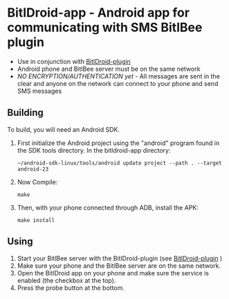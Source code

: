 BitlDroid-app - Android app for communicating with SMS BitlBee plugin
=========

- Use in conjunction with [BitlDroid-plugin](https://github.com/NikolaKozina/bitldroid-plugin)
- Android phone and BitlBee server must be on the same network
- *NO ENCRYPTION/AUTHENTICATION yet* - All messages are sent in the clear and anyone on the network can connect to your phone and send SMS messages

Building
--------

To build, you will need an Android SDK.

1. First initialize the Android project using the "android" program found in the SDK tools directory. In the bitldroid-app directory:

    `~/android-sdk-linux/tools/android update project --path . --target android-23`

2. Now Compile: 

    `make`

3. Then, with your phone connected through ADB, install the APK:

    `make install`

Using
--------

1. Start your BitlBee server with the BitlDroid-plugin (see [BitlDroid-plugin](https://github.com/NikolaKozina/bitldroid-plugin) )
2. Make sure your phone and the BitlBee server are on the same network.
3. Open the BitlDroid app on your phone and make sure the service is enabled (the checkbox at the top).
4. Press the probe button at the bottom.
